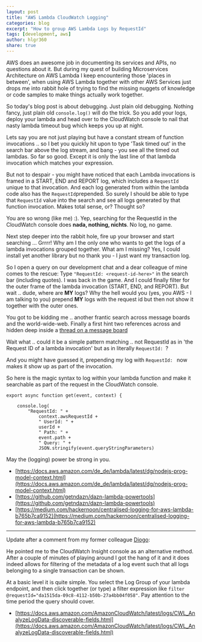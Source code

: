 ```yaml
---
layout: post
title: "AWS Lambda CloudWatch Logging"
categories: blog
excerpt: "How to group AWS Lambda Logs by RequestId"
tags: [development, aws]
author: hlgr360
share: true
---
```


AWS does an awesome job in documenting its services and APIs, no questions about it. But during my quest of building Microservices Architecture on AWS Lambda I keep encountering those 'places in between', when using AWS Lambda together with other AWS Services just drops me into rabbit hole of trying to find the missing nuggets of knowledge or code samples to make things actually work together.

So today's blog post is about debugging. Just plain old debugging. Nothing fancy, just plain old `console.log()` will do the trick. So you add your logs, deploy your lambda and head over to the CloudWatch console to nail that nasty lambda timeout bug which keeps you up at night. 

Lets say you are not just playing but have a constant stream of function invocations .. so I bet you quickly hit upon to type 'Task timed out' in the search bar above the log stream, and bang - you see all the timed out lambdas. So far so good. Except it is only the last line of that lambda invocation which matches your expression.

But not to despair - you might have noticed that each Lambda invocations is framed in a START, END and REPORT log, which includes a `RequestId` unique to that invocation. And each log generated from within the lambda code also has the `RequestId`prepended. So surely I should be able to type that `RequestId` value into the search and see all logs generated by that function invocation.  Makes total sense, or? Thought so? 

You are so wrong (like me) :). Yep, searching for the RequestId in the CloudWatch console does **nada, nothing, nichts**. No log, no game.

Next step deeper into the rabbit hole, fire up your browser and start searching ... Grrrr! Why am I the only one who wants to get the logs of a lambda invocations grouped together. What am I missing? Yes, I could install yet another library but no thank you - I just want my transaction log.

So I open a query on our development chat and a dear colleague of mine  comes to the rescue: Type `"RequestId: <request-id-here>"` in the search bar (including quotes). I was back in the game. And I could finally filter for the outer frame of the lambda invocation (START, END, and REPORT). But wait .. dude, where are **MY** logs? Why the hell would you (yes, you AWS - I am talking to you) prepend **MY** logs with the request id but then not show it together with the outer ones.

You got to be kidding me .. another frantic search across message boards and the world-wide-web. Finally a first hint two references across and hidden deep inside a [thread on a message board](https://github.com/aws/aws-sdk-js/issues/781#issuecomment-154499642)

Wait what .. could it be a simple pattern matching .. not RequestId as in 'the Request ID of a lambda invocation' but as in literally `RequestId: `?

And you might have guessed it, prepending my log with  `RequestId: ` now makes it show up as part of the invocation.

So here is the magic syntax to log within your lambda function and make it searchable as part of the request in the CloudWatch console.

```text
export async function get(event, context) {

    console.log(
        "RequestId: " +
            context.awsRequestId +
            " UserId: " +
            userId +
            " Path: " +
            event.path +
            " Query: " +
            JSON.stringify(event.queryStringParameters)
```

May the (logging) power be strong in you. 

 * [https://docs.aws.amazon.com/de_de/lambda/latest/dg/nodejs-prog-model-context.html](https://docs.aws.amazon.com/de_de/lambda/latest/dg/nodejs-prog-model-context.html)
 * [https://github.com/getndazn/dazn-lambda-powertools](https://github.com/getndazn/dazn-lambda-powertools)
 * [https://medium.com/hackernoon/centralised-logging-for-aws-lambda-b765b7ca9152](https://medium.com/hackernoon/centralised-logging-for-aws-lambda-b765b7ca9152)
 
---
Update after a comment from my former colleague [Diogo](https://www.linkedin.com/in/diogo-henriques-4b77083a/): 

He pointed me to the CloudWatch Insight console as an alternative method. After a couple of minutes of playing around I got the hang of it and it does indeed allows for filtering of the metadata of a log event such that all logs belonging to a single transaction can be shown.

At a basic level it is quite simple. You select the Log Group of your lambda endpoint, and then click together (or type) a filter expression like `filter @requestId="da1515da-09c8-4112-b50b-27a4bb04f058"`. Pay attention to the time period the query should cover.  

 * [https://docs.aws.amazon.com/AmazonCloudWatch/latest/logs/CWL_AnalyzeLogData-discoverable-fields.html](https://docs.aws.amazon.com/AmazonCloudWatch/latest/logs/CWL_AnalyzeLogData-discoverable-fields.html)